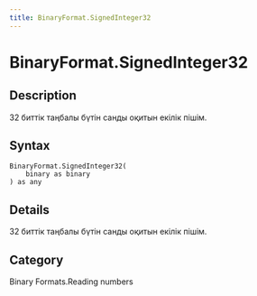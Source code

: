 ```yaml
---
title: BinaryFormat.SignedInteger32
---
```


# BinaryFormat.SignedInteger32


## Description

32 биттік таңбалы бүтін санды оқитын екілік пішім.


## Syntax

```powerquery
BinaryFormat.SignedInteger32(
    binary as binary
) as any
```


## Details

32 биттік таңбалы бүтін санды оқитын екілік пішім.



## Category
Binary Formats.Reading numbers
